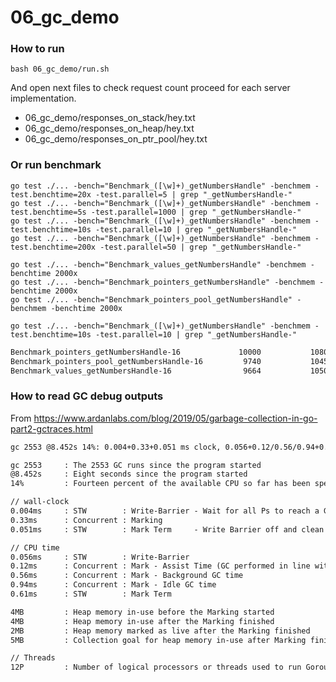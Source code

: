 # 06_gc_demo

### How to run

```shell
bash 06_gc_demo/run.sh
```

And open next files to check request count proceed for each server implementation.

* 06_gc_demo/responses_on_stack/hey.txt
* 06_gc_demo/responses_on_heap/hey.txt
* 06_gc_demo/responses_on_ptr_pool/hey.txt

### Or run benchmark

```shell
go test ./... -bench="Benchmark_([\w]+)_getNumbersHandle" -benchmem -test.benchtime=20x -test.parallel=5 | grep "_getNumbersHandle-"
go test ./... -bench="Benchmark_([\w]+)_getNumbersHandle" -benchmem -test.benchtime=5s -test.parallel=1000 | grep "_getNumbersHandle-"
go test ./... -bench="Benchmark_([\w]+)_getNumbersHandle" -benchmem -test.benchtime=10s -test.parallel=10 | grep "_getNumbersHandle-"
go test ./... -bench="Benchmark_([\w]+)_getNumbersHandle" -benchmem -test.benchtime=200x -test.parallel=50 | grep "_getNumbersHandle-"

go test ./... -bench="Benchmark_values_getNumbersHandle" -benchmem -benchtime 2000x
go test ./... -bench="Benchmark_pointers_getNumbersHandle" -benchmem -benchtime 2000x
go test ./... -bench="Benchmark_pointers_pool_getNumbersHandle" -benchmem -benchtime 2000x
```



```shell
go test ./... -bench="Benchmark_([\w]+)_getNumbersHandle" -benchmem -test.benchtime=10s -test.parallel=10 | grep "_getNumbersHandle-"
```

```txt
Benchmark_pointers_getNumbersHandle-16             10000           1080030 ns/op         1735943 B/op       1027 allocs/op
Benchmark_pointers_pool_getNumbersHandle-16         9740           1045711 ns/op         1620795 B/op        515 allocs/op
Benchmark_values_getNumbersHandle-16                9664           1050404 ns/op         1773261 B/op        515 allocs/op
```

### How to read GC debug outputs

From https://www.ardanlabs.com/blog/2019/05/garbage-collection-in-go-part2-gctraces.html

```txt
gc 2553 @8.452s 14%: 0.004+0.33+0.051 ms clock, 0.056+0.12/0.56/0.94+0.61 ms cpu, 4->4->2 MB, 5 MB goal, 12 P

gc 2553     : The 2553 GC runs since the program started
@8.452s     : Eight seconds since the program started
14%         : Fourteen percent of the available CPU so far has been spent in GC

// wall-clock
0.004ms     : STW        : Write-Barrier - Wait for all Ps to reach a GC safe-point.
0.33ms      : Concurrent : Marking
0.051ms     : STW        : Mark Term     - Write Barrier off and clean up.

// CPU time
0.056ms     : STW        : Write-Barrier
0.12ms      : Concurrent : Mark - Assist Time (GC performed in line with allocation)
0.56ms      : Concurrent : Mark - Background GC time
0.94ms      : Concurrent : Mark - Idle GC time
0.61ms      : STW        : Mark Term

4MB         : Heap memory in-use before the Marking started
4MB         : Heap memory in-use after the Marking finished
2MB         : Heap memory marked as live after the Marking finished
5MB         : Collection goal for heap memory in-use after Marking finished

// Threads
12P         : Number of logical processors or threads used to run Goroutines.
```